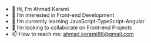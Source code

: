 - 👋 Hi, I’m Ahmad Karami
- 👀 I’m interested in Front-end Development
- 🌱 I’m currently learning JavaScript-TypeScript-Angular
- 💞️ I’m looking to collaborate on Front-end Projects
- 📫 How to reach me:
ahmad.karami86@gmail.com

<!---
Ahmad karami is a ✨ special ✨ repository because its `README.md` (this file) appears on your GitHub profile.
You can click the Preview link to take a look at your changes.
--->
